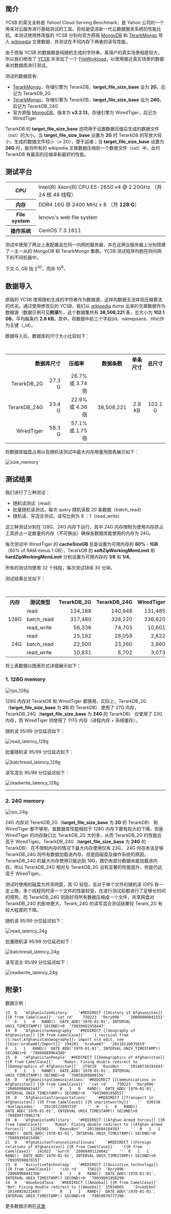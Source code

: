 ## 简介

YCSB 的英文全称是 Yahoo! Cloud Serving Benchmark，是 Yahoo 公司的一个用来对云服务进行基础测试的工具。目标是促进新一代云数据服务系统的性能比较。本测试使用修改版的 YCSB 分别向官方原版 [MongoDB](https://www.mongodb.com/) 和 [TerarkMongo](http://terark.com/zh/databases/mongodb) 导入 [wikipedia](https://dumps.wikimedia.org/backup-index.html) 文章数据，并测试在不同内存下两者的读写性能。

由于原版 YCSB 的数据都是纯随机生成的字符串，离用户的真实场景相差较大，所以我们修改了 [YCSB](https://github.com/Terark/YCSB/tree/dev) 并添加了一个 [FileWorkload](https://github.com/Terark/YCSB/blob/master/README-terark.md)，以使用接近真实场景的数据来对数据库进行测试。

测试的数据库有:
 - [TerarkMongo](http://terark.com/zh/databases/mongodb)，存储引擎为 TerarkDB，**target_file_size_base** 设为 **2G**，后记为 TerarkDB_2G
 - [TerarkMongo](http://terark.com/zh/databases/mongodb)，存储引擎为 TerarkDB，**target_file_size_base** 设为 **24G**，后记为 TerarkDB_24G
 - 官方原版 [MongoDB](https://www.mongodb.com/)，版本为 **v3.2.13**，存储引擎为 WiredTiger，后记为 WiredTiger

TerarkDB 的 **target_file_size_base** 选项用于设置数据压缩后生成的数据文件（sst）的大小。当 **target_file_size_base** 设置为 **2G** 时 TerarkDB 的写放大较小，生成的数据文件较小（≈ 2G），便于运维；当 **target_file_size_base** 设置为 **24G** 时，能将所有的 wikipedia 文章数据压缩到一个数据文件（sst）中，此时 TerarkDB 有最高的压缩率和最好的性能。

## 测试平台

<table>
  <tr>
    <th>CPU</th>
    <td>Intel(R) Xeon(R) CPU E5-2650 v4 @ 2.20GHz （共 24 核 48 线程）</td>
  </tr>
  <tr>
    <th>内存</th>
    <td>DDR4 16G @ 2400 MHz x 8 （共 <strong>128 G</strong>）</td>
  </tr>
  <tr>
    <th>File system</th>
    <td>lenovo's web file system</td>
  </tr>
  <tr>
    <th>操作系统</th>
    <td>CentOS 7.3.1611</td>
  </tr>
</table>

测试中使用了两台上表配置且在同一内网的服务器，并在这两台服务器上分别搭建了一主一从的 MongoDB 和 TerarkMongo 集群。YCSB 测试程序均跑在同内网下的不同机器中。

下文 G, GB 指 2<sup>30</sup>，而非 10<sup>9</sup>。

## 数据导入

原版的 YCSB 使用随机生成的字符串作为数据源，这样的数据无法体现压缩算法的优劣。通过使用修改后的 YCSB，我们以 [wikipedia](https://dumps.wikimedia.org/backup-index.html) dump 出来的文章数据作为数据源（数据示例可见**附录1**），这个数据集共有 **38,508,221** 条，总大小为 **102.1 GB**，平均每条约 **2.8 KB**。其中，将数据中前三个字段(id、namepsace、title)作为主键（_id）。

数据导入后，数据库的尺寸大小比较如下：
<table>
<tr>
  <th colspan="2" align="right">数据库尺寸</th>
  <th>压缩率</th>
  <th rowspan="4"></th>
  <th>数据条数</th>
  <th>单条尺寸</th>
  <th>总尺寸</th>
</tr>
<tr>
  <td align="right">TerarkDB_2G</td>
  <td align="right">27.3 G</td>
  <td align="right">26.7% 或 3.74倍</td>
  <td align="center" rowspan="3">38,508,221</td>
  <td align="center" rowspan="3">2.8 KB</td>
  <td align="center" rowspan="3">102.1 G</td>
</tr>
<tr>
  <td align="right">TerarkDB_24G</td>
  <td align="right">23.4 G</td>
  <td align="right">22.9% 或 4.36倍</td>
</tr>
<tr>
  <td align="right">WiredTiger</td>
  <td align="right">58.3 G</td>
  <td align="right">57.1% 或 1.75倍</td>
</tr>
</table>

将数据库磁盘占用以及随机读测试中最大内存用量用图表展示如下：

![size_memory](../images/benchmark_ycsb_wikipedia/size_memory.svg)

## 测试结果

我们进行了三种测试：

- 随机读测试（read）
- 批量随机读测试，每次 query 随机读取 20 条数据（batch_read）
- 随机读、写混合测试，读写比例为 9 ：1（read_write）

这三种测试分别在 128G、24G 内存下运行，其中 24G 内存限制为使用内存挤占工具挤占一定数量的内存（不可换出）确保各数据库能使用的内存为 24G。

每次测试中 WiredTiger 的 **cacheSizeGB** 总是设置为可用内存的 **60% - 1GB**（60% of RAM minus 1 GB），TerarkDB 的 **softZipWorkingMemLimit** 和 **hardZipWorkingMemLimit** 分别设置为可用内存的 **1/8** 和 **1/4**。

所有的测试均使用 32 个线程，每次测试持续 30 分钟。

测试结果总览如下：
<table>
    <tr>
             <th>内存</th><th>测试类型</th><th>TerarkDB_2G</th><th>TerarkDB_24G</th><th>WiredTiger</th>
    </tr>
    <tr align="right">
             <td rowspan="3">128G</td> <td align="left">read</td> <td>134,188</td> <td>140,948</td> <td>131,485</td>
    </tr>
    <tr align="right">
             <td align="left">batch_read</td> <td>317,480</td> <td>328,220</td> <td>336,620</td>
    </tr>
    <tr align="right">
             <td align="left">read_write</td> <td>56,336</td> <td>74,703</td> <td>10,601</td>
    </tr>
    <tr align="right">
             <td rowspan="3">24G</td><td align="left">read</td> <td>25,192</td> <td>28,059</td> <td>2,822</td>
    </tr>
    <tr align="right">
             <td align="left">batch_read</td> <td>22,500</td> <td>23,260</td> <td>2,860</td>
    </tr>
    <tr align="right">
             <td align="left">read_write</td> <td>10,831</td> <td>6,702</td> <td>3,073</td>
    </tr>
</table>

将上表数据以图表形式详细展示如下：

### 1. 128G memory

![rps_128g](../images/benchmark_ycsb_wikipedia/qps_128g.svg)

128G 内存对 TerarkDB 和 WiredTiger 都够用，实际上，TerarkDB_2G（**target_file_size_base** 为 **2G** 的 TerarkDB） 使用了 27G 内存，TerarkDB_24G（**target_file_size_base** 为 **24G** 的 TerarkDB） 仅使用了 23G 内存，而 WiredTiger 则使用了 117G 内存（进程内存 + 系统缓存）。

随机读 95/99 分位延迟如下：

![read_latency_128g](../images/benchmark_ycsb_wikipedia/read_latency_128g.svg)

批量随机读 95/99 分位延迟如下：

![batchread_latency_128g](../images/benchmark_ycsb_wikipedia/batchread_latency_128g.svg)

读写混合 95/99 分位延迟如下：

![readwrite_latency_128g](../images/benchmark_ycsb_wikipedia/readwrite_latency_128g.svg)

<hr />

### 2. 24G memory

![rps_24g](../images/benchmark_ycsb_wikipedia/qps_24g.svg)

24G 内存对 TerarkDB_2G（**target_file_size_base** 为 **2G** 的 TerarkDB） 和 WiredTiger 都不够用，故数据库性能相较于 128G 内存下都有较大的下降，但是 WiredTiger 的内存缺口比 TerarkDB_2G 大的多，从而 TerarkDB_2G 的性能远高于 WiredTiger。TerarkDB_24G（**target_file_size_base** 为 **24G** 的 TerarkDB） 在不限制内存的情况下最大内存使用仅有 23G， 24G 内存本该足够 TerarkDB_24G 将所有数据加载进内存，但是因磁盘及操作系统的原因，TerarkDB_24G 的最大内存使用只能达到 19G，既仍有部分数据未能加载进内存。所以 TerarkDB_24G 相对与 TerarkDB_2G 没有显著的性能提升，但是仍远高于 WiredTiger。

测试时使用的磁盘为共享网盘，其 IO 较低，且对于单个文件的随机读 IOPS 有一定上限，多个线程同时读一个文件的性能较低，在进行测试前都进行了足够长时间的预热。而 TerarkDB_24G 则刚好将所有数据压缩成一个文件，共享网盘对 TerarkDB_24G 的影响更大，Terark_24G 的读写混合测试结果较 Terark_2G 有较大程度的下降。

随机读 95/99 分位延迟如下：

![read_latency_24g](../images/benchmark_ycsb_wikipedia/read_latency_24g.svg)

批量随机读 95/99 分位延迟如下：

![batchread_latency_24g](../images/benchmark_ycsb_wikipedia/batchread_latency_24g.svg)

读写混合 95/99 分位延迟如下：

![readwrite_latency_24g](../images/benchmark_ycsb_wikipedia/readwrite_latency_24g.svg)

## 附录1

数据示例：
```
13	0	'AfghanistanHistory'	'#REDIRECT [[History of Afghanistan]] {{R from CamelCase}}'	'cat rd'	750223	'Rory096'	'20060908041552'	''	0	1	0	RAND()	DATE_ADD('1970-01-01', INTERVAL UNIX_TIMESTAMP() SECOND)+0	'79939091958447'
14	0	'AfghanistanGeography'	'#REDIRECT [[Geography of Afghanistan]] {{R from CamelCase}}'	'1 revision from [[:nost:AfghanistanGeography]]: import old edit, see [[User:Graham87/Import]]'	194203	'Graham87'	'20110110035619'	''	0	1	1	RAND()	DATE_ADD('1970-01-01', INTERVAL UNIX_TIMESTAMP() SECOND)+0	'79889889964380'
15	0	'AfghanistanPeople'	'#REDIRECT [[Demographics of Afghanistan]] {{R from CamelCase}}'	'Robot: Fixing double redirect to [[Demographics of Afghanistan]]'	279219	'RussBot'	'20140710191843'	''	0	1	1	RAND()	DATE_ADD('1970-01-01', INTERVAL UNIX_TIMESTAMP() SECOND)+0	'79859289808156'
18	0	'AfghanistanCommunications'	'#REDIRECT [[Communications in Afghanistan]] {{R from CamelCase}}'	'cat rd'	750223	'Rory096'	'20060908041442'	''	0	1	0	RAND()	DATE_ADD('1970-01-01', INTERVAL UNIX_TIMESTAMP() SECOND)+0	'79939091958557'
19	0	'AfghanistanTransportations'	'#REDIRECT [[Transport in Afghanistan]] {{R from CamelCase}} {{R unprintworthy}}'	''	930338	'Asklepiades'	'20110122003720'	''	0	1	0	RAND()	DATE_ADD('1970-01-01', INTERVAL UNIX_TIMESTAMP() SECOND)+0	'79889877996279'
20	0	'AfghanistanMilitary'	'#REDIRECT [[Afghan Armed Forces]] {{R from CamelCase}}'	'Robot: Fixing double redirect to [[Afghan Armed Forces]]'	11292982	'EmausBot'	'20130604184503'	''	0	1	1	RAND()	DATE_ADD('1970-01-01', INTERVAL UNIX_TIMESTAMP() SECOND)+0	'79869395815496'
21	0	'AfghanistanTransnationalIssues'	'#REDIRECT [[Foreign relations of Afghanistan]] {{R from CamelCase}}'	'{{R from CamelCase}}'	241822	'Gurch'	'20060401120842'	''	0	1	1	RAND()	DATE_ADD('1970-01-01', INTERVAL UNIX_TIMESTAMP() SECOND)+0	'79939598879157'
23	0	'AssistiveTechnology'	'#REDIRECT [[Assistive_technology]] {{R from CamelCase}}'	'cat rd'	750223	'Rory096'	'20060908041700'	''	0	1	0	RAND()	DATE_ADD('1970-01-01', INTERVAL UNIX_TIMESTAMP() SECOND)+0	'79939091958299'
24	0	'AmoeboidTaxa'	'#REDIRECT [[Amoeba]] {{R from CamelCase}}'	'Bot: Fixing double redirect to [[Amoeba]]'	15934865	'Invadibot'	'20140929222603'	''	0	1	1	RAND()	DATE_ADD('1970-01-01', INTERVAL UNIX_TIMESTAMP() SECOND)+0	'79859070777396'
```

更多数据示例在[这里](https://raw.githubusercontent.com/Terark/mongo-on-terarkdb-manual/master/zh-hans/ycsb_dateset_example.txt)
